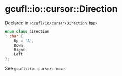 # gcufl::io::cursor::Direction
Declared in `<gcufl/io/cursor/Direction.hpp>`
```cpp
enum class Direction
: char {
	Up = 'A',
	Down,
	Right,
	Left
};
```
See `gcufl::io::cursor::move`.
